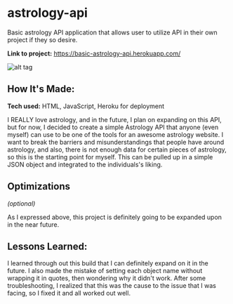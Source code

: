 # astrology-api

Basic astrology API application that allows user to utilize API in their own project if they so desire. 

**Link to project:** https://basic-astrology-api.herokuapp.com/

![alt tag](http://placecorgi.com/1200/650)

## How It's Made:

**Tech used:** HTML, JavaScript, Heroku for deployment

I REALLY love astrology, and in the future, I plan on expanding on this API, but for now, I decided to create a simple Astrology API that anyone (even myself) can use to be one of the tools for an awesome astrology website. I want to break the barriers and misunderstandings that people have around astrology, and also, there is not enough data for certain pieces of astrology, so this is the starting point for myself. This can be pulled up in a simple JSON object and integrated to the individuals's liking. 

## Optimizations
*(optional)*

As I expressed above, this project is definitely going to be expanded upon in the near future. 

## Lessons Learned:

I learned through out this build that I can definitely expand on it in the future. I also made the mistake of setting each object name without wrapping it in quotes, then wondering why it didn't work. After some troubleshooting, I realized that this was the cause to the issue that I was facing, so I fixed it and all worked out well. 
